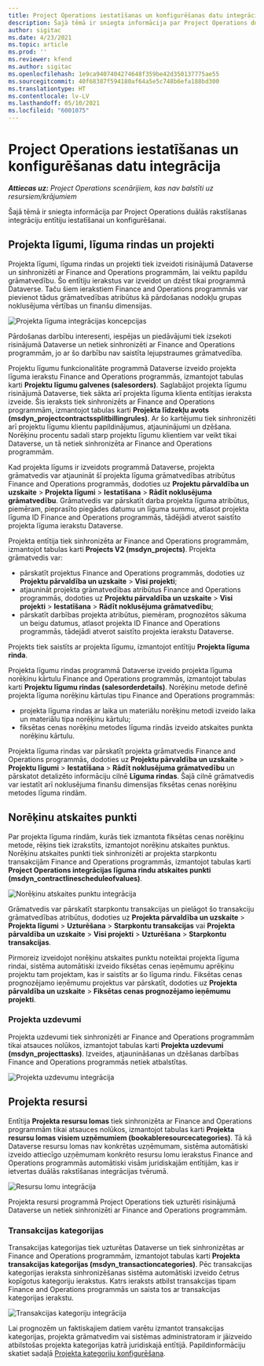 ```yaml
---
title: Project Operations iestatīšanas un konfigurēšanas datu integrācija
description: Šajā tēmā ir sniegta informācija par Project Operations duālās rakstīšanas karšu iestatīšanu un konfigurēšanu.
author: sigitac
ms.date: 4/23/2021
ms.topic: article
ms.prod: ''
ms.reviewer: kfend
ms.author: sigitac
ms.openlocfilehash: 1e9ca9407404274648f359be42d350137775ae55
ms.sourcegitcommit: 40f68387f594180af64a5e5c748b6efa188bd300
ms.translationtype: HT
ms.contentlocale: lv-LV
ms.lasthandoff: 05/10/2021
ms.locfileid: "6001075"
---
```

# <a name="project-operations-setup-and-configuration-data-integration"></a>Project Operations iestatīšanas un konfigurēšanas datu integrācija

_**Attiecas uz:** Project Operations scenārijiem, kas nav balstīti uz resursiem/krājumiem_

Šajā tēmā ir sniegta informācija par Project Operations duālās rakstīšanas integrāciju entītiju iestatīšanai un konfigurēšanai.

## <a name="project-contracts-contract-lines-and-projects"></a>Projekta līgumi, līguma rindas un projekti

Projekta līgumi, līguma rindas un projekti tiek izveidoti risinājumā Dataverse un sinhronizēti ar Finance and Operations programmām, lai veiktu papildu grāmatvedību. Šo entītiju ierakstus var izveidot un dzēst tikai programmā Dataverse. Taču šiem ierakstiem Finance and Operations programmās var pievienot tādus grāmatvedības atribūtus kā pārdošanas nodokļu grupas noklusējuma vērtības un finanšu dimensijas.

  ![Projekta līguma integrācijas koncepcijas](./media/1ProjectContract.jpg)

Pārdošanas darbību interesenti, iespējas un piedāvājumi tiek izsekoti risinājumā Dataverse un netiek sinhronizēti ar Finance and Operations programmām, jo ar šo darbību nav saistīta lejupstraumes grāmatvedība.

Projektu līgumu funkcionalitāte programmā Dataverse izveido projekta līguma ierakstu Finance and Operations programmās, izmantojot tabulas karti **Projektu līgumu galvenes (salesorders)**. Saglabājot projekta līgumu risinājumā Dataverse, tiek sākta arī projekta līguma klienta entītijas ieraksta izveide. Šis ieraksts tiek sinhronizēts ar Finance and Operations programmām, izmantojot tabulas karti **Projekta līdzekļu avots (msdyn\_projectcontractssplitbillingrules)**. Ar šo kartējumu tiek sinhronizēti arī projektu līgumu klientu papildinājumus, atjauninājumi un dzēšana. Norēķinu procentu sadali starp projektu līgumu klientiem var veikt tikai Dataverse, un tā netiek sinhronizēta ar Finance and Operations programmām.

Kad projekta līgums ir izveidots programmā Dataverse, projekta grāmatvedis var atjaunināt šī projekta līguma grāmatvedības atribūtus Finance and Operations programmās, dodoties uz **Projektu pārvaldība un uzskaite** > **Projekta līgumi** > **Iestatīšana** > **Rādīt noklusējuma grāmatvedību**. Grāmatvedis var pārskatīt darba projekta līguma atribūtus, piemēram, pieprasīto piegādes datumu un līguma summu, atlasot projekta līguma ID Finance and Operations programmās, tādējādi atverot saistīto projekta līguma ierakstu Dataverse.

Projekta entītija tiek sinhronizēta ar Finance and Operations programmām, izmantojot tabulas karti **Projects V2 (msdyn\_projects)**. Projekta grāmatvedis var:

  - pārskatīt projektus Finance and Operations programmās, dodoties uz **Projektu pārvaldība un uzskaite** > **Visi projekti**; 
  - atjaunināt projekta grāmatvedības atribūtus Finance and Operations programmās, dodoties uz **Projektu pārvaldība un uzskaite** > **Visi projekti** > **Iestatīšana** > **Rādīt noklusējuma grāmatvedību**;  
  - pārskatīt darbības projekta atribūtus, piemēram, prognozētos sākuma un beigu datumus, atlasot projekta ID Finance and Operations programmās, tādejādi atverot saistīto projekta ierakstu Dataverse.

Projekts tiek saistīts ar projekta līgumu, izmantojot entītiju **Projekta līguma rinda**.

Projekta līgumu rindas programmā Dataverse izveido projekta līguma norēķinu kārtulu Finance and Operations programmās, izmantojot tabulas karti **Projektu līgumu rindas (salesorderdetails)**. Norēķinu metode definē projekta līguma norēķinu kārtulas tipu Finance and Operations programmās:

  - projekta līguma rindas ar laika un materiālu norēķinu metodi izveido laika un materiālu tipa norēķinu kārtulu;
  - fiksētas cenas norēķinu metodes līguma rindās izveido atskaites punkta norēķinu kārtulu.

Projekta līguma rindas var pārskatīt projekta grāmatvedis Finance and Operations programmās, dodoties uz **Projektu pārvaldība un uzskaite** > **Projektu līgumi** > **Iestatīšana** > **Rādīt noklusējuma grāmatvedību** un pārskatot detalizēto informāciju cilnē **Līguma rindas**. Šajā cilnē grāmatvedis var iestatīt arī noklusējuma finanšu dimensijas fiksētas cenas norēķinu metodes līguma rindām.

## <a name="billing-milestones"></a>Norēķinu atskaites punkti

Par projekta līguma rindām, kurās tiek izmantota fiksētas cenas norēķinu metode, rēķins tiek izrakstīts, izmantojot norēķinu atskaites punktus. Norēķinu atskaites punkti tiek sinhronizēti ar projekta starpkontu transakcijām Finance and Operations programmās, izmantojot tabulas karti **Project Operations integrācijas līguma rindu atskaites punkti (msdyn\_contractlinescheduleofvalues)**.

  ![Norēķinu atskaites punktu integrācija](./media/2Milestones.jpg)

Grāmatvedis var pārskatīt starpkontu transakcijas un pielāgot šo transakciju grāmatvedības atribūtus, dodoties uz **Projekta pārvaldība un uzskaite** > **Projekta līgumi** > **Uzturēšana** > **Starpkontu transakcijas** vai **Projekta pārvaldība un uzskaite** > **Visi projekti** > **Uzturēšana** > **Starpkontu transakcijas**.

Pirmoreiz izveidojot norēķinu atskaites punktu noteiktai projekta līguma rindai, sistēma automātiski izveido fiksētas cenas ieņēmumu aprēķinu projektu tam projektam, kas ir saistīts ar šo līguma rindu. Fiksētas cenas prognozējamo ieņēmumu projektus var pārskatīt, dodoties uz **Projekta pārvaldība un uzskaite** > **Fiksētas cenas prognozējamo ieņēmumu projekti**.

### <a name="project-tasks"></a>Projekta uzdevumi

Projekta uzdevumi tiek sinhronizēti ar Finance and Operations programmām tikai atsauces nolūkos, izmantojot tabulas karti **Projekta uzdevumi (msdyn\_projecttasks)**. Izveides, atjaunināšanas un dzēšanas darbības Finance and Operations programmās netiek atbalstītas.

  ![Projekta uzdevumu integrācija](./media/3Tasks.jpg)

## <a name="project-resources"></a>Projekta resursi

Entītija **Projekta resursu lomas** tiek sinhronizēta ar Finance and Operations programmām tikai atsauces nolūkos, izmantojot tabulas karti **Projekta resursu lomas visiem uzņēmumiem (bookableresourcecategories)**. Tā kā Dataverse resursu lomas nav konkrētas uzņēmumam, sistēma automātiski izveido attiecīgo uzņēmumam konkrēto resursu lomu ierakstus Finance and Operations programmās automātiski visām juridiskajām entītijām, kas ir ietvertas duālās rakstīšanas integrācijas tvērumā.

![Resursu lomu integrācija](./media/5Resources.jpg)

Projekta resursi programmā Project Operations tiek uzturēti risinājumā Dataverse un netiek sinhronizēti ar Finance and Operations programmām.

### <a name="transaction-categories"></a>Transakcijas kategorijas

Transakcijas kategorijas tiek uzturētas Dataverse un tiek sinhronizētas ar Finance and Operations programmām, izmantojot tabulas karti **Projekta transakcijas kategorijas (msdyn\_transactioncategories)**. Pēc transakcijas kategorijas ieraksta sinhronizēšanas sistēma automātiski izveido četrus kopīgotus kategoriju ierakstus. Katrs ieraksts atbilst transakcijas tipam Finance and Operations programmās un saista tos ar transakcijas kategorijas ierakstu.

![Transakcijas kategoriju integrācija](./media/4TransactionCategories.jpg)

Lai prognozēm un faktiskajiem datiem varētu izmantot transakcijas kategorijas, projekta grāmatvedim vai sistēmas administratoram ir jāizveido atbilstošas projekta kategorijas katrā juridiskajā entītijā. Papildinformāciju skatiet sadaļā [Projekta kategoriju konfigurēšana](../project-accounting/configure-project-categories.md).
